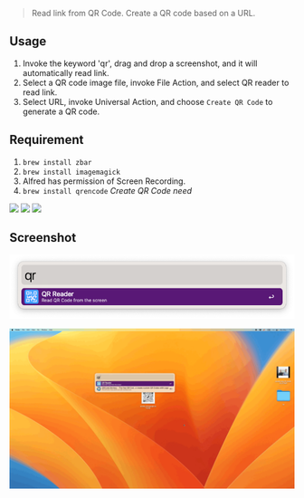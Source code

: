 > Read link from QR Code. Create a QR code based on a URL.

## Usage

1. Invoke the keyword 'qr', drag and drop a screenshot, and it will automatically read link.
2. Select a QR code image file, invoke File Action, and select QR reader to read link.
3. Select URL, invoke Universal Action, and choose `Create QR Code` to generate a QR code.


## Requirement

1. `brew install zbar`
2. `brew install imagemagick`
3. Alfred has permission of Screen Recording.
4. `brew install qrencode` *Create QR Code need*



[![](https://img.shields.io/badge/version-v0.6-green?style=for-the-badge)](https://img.shields.io/badge/version-v0.6-green?style=for-the-badge)
[![](https://img.shields.io/badge/download-click-blue?style=for-the-badge)](https://github.com/alanhe421/alfred-workflows/raw/master/qr-reader/QR%20Reader.alfredworkflow)
[![](https://img.shields.io/badge/Install%20In%20Alfred-8A2BE2?style=for-the-badge)](https://alfred.app/workflows/alanhe/qr-reader/install/)



<!-- more -->


## Screenshot

![](screenshots/screenshot.png)

![](screenshots/screenshot.gif)
